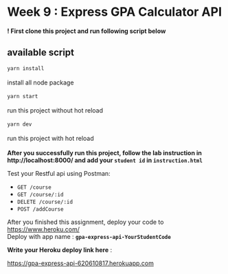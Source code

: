 # Week 9 : Express GPA Calculator API

<b>! First clone this project and run following script below </b>

## available script

`yarn install` <br><br>
install all node package <br><br>
`yarn start`<br><br>
run this project without hot reload<br><br>
`yarn dev` <br><br>
run this project with hot reload
<br><br>
<b>After you successfully run this project, follow the lab instruction in http://localhost:8000/ and add your `student id` in `instruction.html` </b>

Test your Restful api using Postman:
- `GET /course`
- `GET /course/:id`
- `DELETE /course/:id`
- `POST /addCourse`

After you finished this assignment, deploy your code to https://www.heroku.com/ <br>
Deploy with app name : <b>`gpa-express-api-YourStudentCode`</b>

**Write your Heroku deploy link here** : 

https://gpa-express-api-620610817.herokuapp.com
